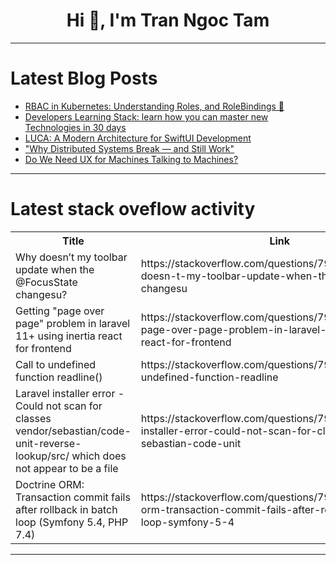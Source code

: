 <h1 align="center">Hi 👋, I'm Tran Ngoc Tam</h1>

---

# Latest Blog Posts 
<!-- BLOG-POST-LIST:START -->
- [RBAC in Kubernetes: Understanding Roles, and RoleBindings 🔐](https://dev.to/imlucky883/rbac-in-kubernetes-understanding-roles-and-rolebindings-4nj3)
- [Developers Learning Stack: learn how you can master new Technologies in 30 days](https://dev.to/pratham_naik_project_manager/developers-learning-stack-learn-how-you-can-master-new-technologies-in-30-days-50i3)
- [LUCA: A Modern Architecture for SwiftUI Development](https://dev.to/kyome22/luca-a-modern-architecture-for-swiftui-development-3g2i)
- [&quot;Why Distributed Systems Break — and Still Work&quot;](https://dev.to/yash_khillare_392e62d251a/why-distributed-systems-break-and-still-work-1jl8)
- [Do We Need UX for Machines Talking to Machines?](https://dev.to/dct_technology/do-we-need-ux-for-machines-talking-to-machines-4eg3)
<!-- BLOG-POST-LIST:END -->

---

# Latest stack oveflow activity
<table>
  <tr><th>Title</th><th>Link</th></tr>
  <!-- STACKOVERFLOW:START --><tr><td>Why doesn’t my toolbar update when the @FocusState changesu?</td><td>https://stackoverflow.com/questions/79779660/why-doesn-t-my-toolbar-update-when-the-focusstate-changesu</td></tr><tr><td>Getting &quot;page over page&quot; problem in laravel 11+ using inertia react for frontend</td><td>https://stackoverflow.com/questions/79779518/getting-page-over-page-problem-in-laravel-11-using-inertia-react-for-frontend</td></tr><tr><td>Call to undefined function readline&lpar;&rpar;</td><td>https://stackoverflow.com/questions/79779410/call-to-undefined-function-readline</td></tr><tr><td>Laravel installer error - Could not scan for classes vendor/sebastian/code-unit-reverse-lookup/src/ which does not appear to be a file</td><td>https://stackoverflow.com/questions/79779218/laravel-installer-error-could-not-scan-for-classes-vendor-sebastian-code-unit</td></tr><tr><td>Doctrine ORM: Transaction commit fails after rollback in batch loop &lpar;Symfony 5.4, PHP 7.4&rpar;</td><td>https://stackoverflow.com/questions/79779193/doctrine-orm-transaction-commit-fails-after-rollback-in-batch-loop-symfony-5-4</td></tr><!-- STACKOVERFLOW:END -->
</table>

---


